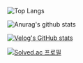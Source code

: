 ![Top Langs](https://github-readme-stats.vercel.app/api/top-langs/?username=beombeom1&layout=compact)

![Anurag's github stats](https://github-readme-stats.vercel.app/api?username=beombeom1)

[![Velog's GitHub stats](https://velog-readme-stats.vercel.app/api?name=beombeom1)](https://velog.io/@beombeom1/posts)

[![Solved.ac
프로필](http://mazassumnida.wtf/api/v2/generate_badge?boj=jebeam3632)](https://solved.ac/jebeam3632)

